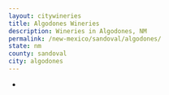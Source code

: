 ```yaml
---
layout: citywineries
title: Algodones Wineries
description: Wineries in Algodones, NM
permalink: /new-mexico/sandoval/algodones/
state: nm
county: sandoval
city: algodones
---
```

-
